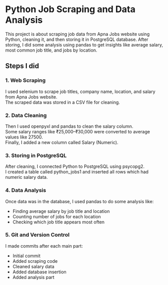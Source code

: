 # Python Job Scraping and Data Analysis

This project is about scraping job data from Apna Jobs website using Python, cleaning it, and then storing it in PostgreSQL database. After storing, I did some analysis using pandas to get insights like average salary, most common job title, and jobs by location.

## Steps I did

### 1. Web Scraping
I used selenium to scrape job titles, company name, location, and salary from Apna Jobs website.  
The scraped data was stored in a CSV file for cleaning.

### 2. Data Cleaning
Then I used openpyxl and pandas to clean the salary column.  
Some salary ranges like ₹25,000–₹30,000 were converted to average values like 27500.  
Finally, I added a new column called Salary (Numeric).

### 3. Storing in PostgreSQL
After cleaning, I connected Python to PostgreSQL using psycopg2.  
I created a table called python_jobs1 and inserted all rows which had numeric salary data.  


### 4. Data Analysis
Once data was in the database, I used pandas to do some analysis like:
- Finding average salary by job title and location
- Counting number of jobs for each location
- Checking which job title appears most often

### 5. Git and Version Control
I made commits after each main part:
- Initial commit
- Added scraping code
- Cleaned salary data
- Added database insertion
- Added analysis part


